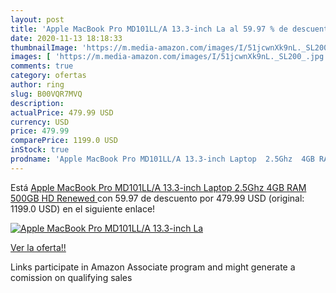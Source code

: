 ```yaml
---
layout: post
title: 'Apple MacBook Pro MD101LL/A 13.3-inch La al 59.97 % de descuento'
date: 2020-11-13 18:18:33
thumbnailImage: 'https://m.media-amazon.com/images/I/51jcwnXk9nL._SL200_.jpg'
images: [ 'https://m.media-amazon.com/images/I/51jcwnXk9nL._SL200_.jpg' ]
comments: true
category: ofertas
author: ring
slug: B00VQR7MVQ
description:
actualPrice: 479.99 USD
currency: USD
price: 479.99
comparePrice: 1199.0 USD
inStock: true
prodname: 'Apple MacBook Pro MD101LL/A 13.3-inch Laptop  2.5Ghz  4GB RAM  500GB HD   Renewed '
---
```


Está [Apple MacBook Pro MD101LL/A 13.3-inch Laptop  2.5Ghz  4GB RAM  500GB HD   Renewed ](https://www.amazon.com/dp/B00VQR7MVQ/?tag=tolees-20) con 59.97 de descuento por 479.99 USD (original: 1199.0 USD) en el siguiente enlace!

[![Apple MacBook Pro MD101LL/A 13.3-inch La](https://m.media-amazon.com/images/I/51jcwnXk9nL._SL200_.jpg)](https://www.amazon.com/dp/B00VQR7MVQ/?tag=tolees-20)

[Ver la oferta!!](https://www.amazon.com/dp/B00VQR7MVQ/?tag=tolees-20)

Links participate in Amazon Associate program and might generate a comission on qualifying sales


